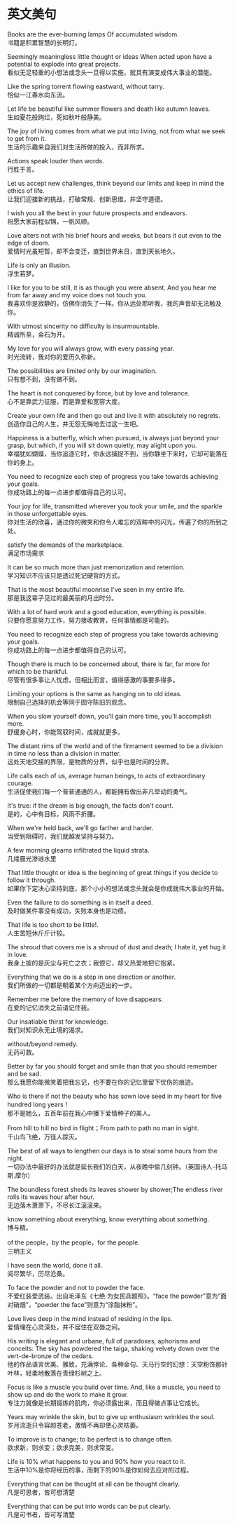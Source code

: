 <!--
 * @Author: JohnJeep
 * @Date: 2020-05-30 22:33:19
 * @LastEditTime: 2023-08-04 14:59:30
 * @LastEditors: JohnJeep
 * @file: ElegantSentences.md
 * @Description: 积累优雅的英文句子。
--> 
# 英文美句

Books are the ever-burning lamps Of accumulated  wisdom. <br> 书籍是积累智慧的长明灯。 

Seemingly meaningless little thought or ideas When acted upon have a potential to explode into great projects. <br>看似无足轻重的小想法或念头一旦得以实施，就具有演变成伟大事业的潜能。

Like the spring torrent flowing eastward, without tarry. <br>恰似一江春水向东流。 

Let life be beautiful like summer flowers and death like autumn leaves. <br>生如夏花般绚烂，死如秋叶般静美。

The joy of living comes from what we put into living, not from what we seek to get from it.<br>生活的乐趣来自我们对生活所做的投入，而非所求。

Actions speak louder than words.<br>行胜于言。

Let us accept new challenges, think beyond our limits and keep in mind the ethics of life.<br>让我们迎接新的挑战，打破常规、创新思维，并坚守道德。

I wish you all the best in your future prospects and endeavors.<br>祝愿大家前程似锦，一帆风顺。

Love alters not with his brief hours and weeks, but bears it out even to the edge of doom. <br>爱情时光虽短暂，却不会变迁，直到世界末日，直到天长地久。

Life is only an illusion.<br>浮生若梦。

I like for you to be still, it is as though you were absent. And you hear me from far away and my voice does not touch you. <br>我喜欢你是寂静的，仿佛你消失了一样。你从远处聆听我，我的声音却无法触及你。

With utmost sincerity no difficulty is insurmountable. <br>精诚所至，金石为开。 

My love for you will always grow, with every passing year.<br>时光流转，我对你的爱历久弥新。

The possibilities are limited only by our imagination.<br>只有想不到，没有做不到。

The heart is not conquered by force, but by love and tolerance.<br>心不是靠武力征服，而是靠爱和宽容大度。

Create your own life and then go out and live it with absolutely no regrets.<br>创造你自己的人生，并无怨无悔地去过这一生吧。

Happiness is a butterfly, which when pursued, is always just beyond your grasp, but which, if you will sit down quietly, may alight upon you.<br>幸福犹如蝴蝶，当你追逐它时，你永远捕捉不到，当你静坐下来时，它却可能落在你的身上。

You need to recognize each step of progress you take towards achieving your goals.<br>你成功路上的每一点进步都值得自己的认可。

Your joy for life, transmitted wherever you took your smile, and the sparkle in those unforgettable eyes.<br>你对生活的欣喜，通过你的微笑和你令人难忘的双眸中的闪光，传遍了你的所到之处。

satisfy the demands of the marketplace. <br>满足市场需求

It can be so much more than just memorization and retention.<br>学习知识不应该只是透过死记硬背的方式。

That is the most beautiful moonrise I've seen in my entire life.<br>那是我这辈子见过的最美丽的月出时分。

With a lot of hard work and a good education, everything is possible.<br>只要你愿意努力工作，努力接收教育，任何事情都是可能的。

You need to recognize each step of progress you take towards achieving your goals.<br>你成功路上的每一点进步都值得自己的认可。

Though there is much to be concerned about, there is far, far more for which to be thankful.<br>尽管有很多事让人忧虑，但相比而言，值得感激的事要多得多。

Limiting your options is the same as hanging on to old ideas.<br>限制自己选择的机会等同于固守陈旧的观念。

When you slow yourself down, you'll gain more time, you'll accomplish more.<br>舒缓身心时，你能驾驭时间，成就就更多。

The distant rims of the world and of the firmament seemed to be a division in time no less than a division in matter.<br>远处天地交接的界限，是物质的分界，似乎也是时间的分界。

Life calls each of us, average human beings, to acts of extraordinary courage.<br>生活促使我们每一个普普通通的人，都能拥有做出非凡举动的勇气。

It's true: if the dream is big enough, the facts don't count.<br>是的，心中有目标，风雨不折腰。

When we're held back, we'll go farther and harder.<br>当受到阻碍时，我们就越发坚持与努力。

A few morning gleams infiltrated the liquid strata.<br>几缕晨光渗进水里

That little thought or idea is the beginning of great things if you decide to follow it through.<br>如果你下定决心坚持到底，那个小小的想法或念头就会是你成就伟大事业的开始。

Even the failure to do something is in itself a deed.<br>及时做某件事没有成功，失败本身也是功绩。

That life is too short to be little!.<br>人生苦短休斤斤计较。

The shroud that covers me is a shroud of dust and death; I hate it, yet hug it in love.<br>我身上披的是灰尘与死亡之衣；我恨它，却又热爱地把它抱紧。

Everything that we do is a step in one direction or another.<br>我们所做的一切都是朝着某个方向迈出的一步。

Remember me before the memory of love disappears.<br>在爱的记忆消失之前请记住我。

Our insatiable thirst for knowledge.<br>我们对知识永无止境的渴求。

without/beyond remedy.<br>无药可救。

Better by far you should forget and smile than that you should remember and be sad.<br>那么我愿你能微笑着把我忘记，也不要在你的记忆里留下忧伤的痕迹。

Who is there if not the beauty who has sown love seed in my heart for five hundred long years！<br>那不是她么，五百年前在我心中播下爱情种子的美人。

From hill to hill no bird in flight；From path to path no man in sight.<br>千山鸟飞绝，万径人踪灭。

 The best of all ways to lengthen our days is to steal some hours from the night. <br>一切办法中最好的办法就是延长我们的白天，从夜晚中偷几刻钟。（英国诗人-托马斯.摩尔）

The boundless forest sheds its leaves shower by shower;The endless river rolls its waves hour after hour.<br>无边落木萧萧下，不尽长江滚滚来。


know something about everything, know everything about something. <br>博与精。

of the people，by the people，for the people.<br>三明主义

I have seen the world, done it all. <br>阅尽繁华，历尽沧桑。

To face the powder and not to powder the face.<br>不爱红装爱武装。出自毛泽东《七绝·为女民兵题照》。“face the powder”意为“面对硝烟”，“powder the face”则意为“涂脂抹粉”。

Love lives deep in the mind instead of residing in the lips. <br> 爱情埋在心灵深处，并不居住在双唇之间。

His writing is elegant and urbane, full of paradoxes, aphorisms and conceits: The sky has powdered the taiga, shaking velvety down over the vert-de-bronze of the cedars. <br>他的作品语言优美、雅致，充满悖论、各种金句、天马行空的幻想：天空粉饰那针叶林，轻柔地散落在青绿杉树之上。

Focus is like a muscle you build over time. And, like a muscle, you need to show up and do the work to make it grow.<br>
专注力就像是长期锻炼的肌肉，你必须露出来，而且得做点事让它成长。

Years may wrinkle the skin, but to give up enthusiasm wrinkles the soul.<br>
岁月流逝只令容颜苍老，激情不再却使心灵枯萎。

To improve is to change; to be perfect is to change often.<br>
欲求新，则求变；欲求完美，则求常变。

Life is 10% what happens to you and 90% how you react to it.<br>
生活中10%是你将经历的事，而剩下的90%是你如何去应对的过程。

Everything that can be thought at all can be thought clearly. <br>凡是可思者，皆可想清楚

Everything that can be put into words can be put clearly. <br>凡是可书者，皆可写清楚